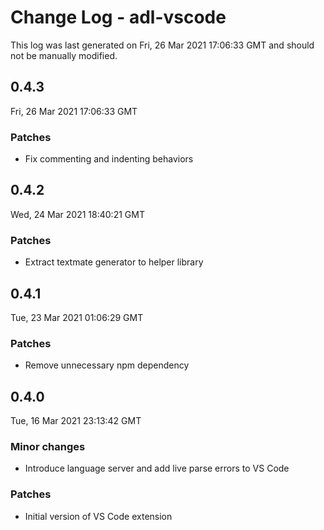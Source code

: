 # Change Log - adl-vscode

This log was last generated on Fri, 26 Mar 2021 17:06:33 GMT and should not be manually modified.

## 0.4.3
Fri, 26 Mar 2021 17:06:33 GMT

### Patches

- Fix commenting and indenting behaviors

## 0.4.2
Wed, 24 Mar 2021 18:40:21 GMT

### Patches

- Extract textmate generator to helper library

## 0.4.1
Tue, 23 Mar 2021 01:06:29 GMT

### Patches

- Remove unnecessary npm dependency

## 0.4.0
Tue, 16 Mar 2021 23:13:42 GMT

### Minor changes

- Introduce language server and add live parse errors to VS Code

### Patches

- Initial version of VS Code extension

